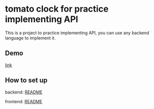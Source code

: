 # tomato clock for practice implementing API
This is a project to practice implementing API, you can use any backend language to implement it.

## Demo
[link](https://alansyue.dev.newideas.com.tw/)

## How to set up
backend: [README](https://github.com/AlanSyue/tomatoClockForPractice/tree/main/server)

frontend: [README](https://github.com/AlanSyue/tomatoClockForPractice/tree/main/client)

